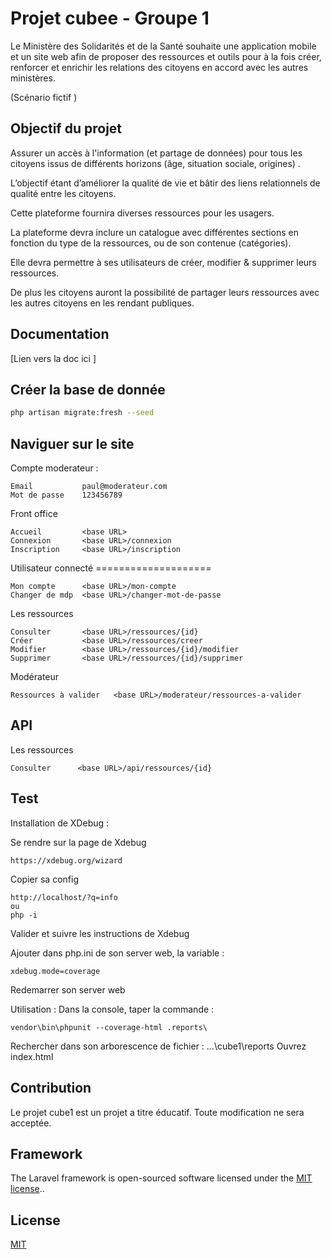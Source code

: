 # Projet cubee - Groupe 1

Le Ministère des Solidarités et de la Santé souhaite une application mobile et un site web afin de proposer des ressources et outils pour à la fois créer, renforcer et enrichir les relations des citoyens en accord avec les autres ministères. 

(Scénario fictif )

## Objectif du projet

Assurer un accès à l'information (et partage de données) pour tous les citoyens issus de différents horizons (âge, situation sociale, origines)  . 

L’objectif étant d’améliorer la qualité de vie et bâtir des liens relationnels de qualité entre les citoyens. 

Cette plateforme fournira diverses ressources pour les usagers. 

La plateforme devra inclure un catalogue avec différentes sections en fonction du type de la ressources, ou de son contenue (catégories). 

Elle devra permettre à ses utilisateurs de créer, modifier & supprimer leurs ressources. 

De plus les citoyens auront la possibilité de partager leurs ressources avec les autres citoyens en les rendant publiques. 

## Documentation

[Lien vers la doc ici ]

## Créer la base de donnée

```bash
php artisan migrate:fresh --seed 
```

## Naviguer sur le site

Compte moderateur :
```
Email           paul@moderateur.com
Mot de passe    123456789
```

Front office
```
Accueil         <base URL>
Connexion       <base URL>/connexion
Inscription     <base URL>/inscription
```


Utilisateur connecté ====================
```
Mon compte      <base URL>/mon-compte
Changer de mdp  <base URL>/changer-mot-de-passe
```

Les ressources
```
Consulter       <base URL>/ressources/{id}
Créer           <base URL>/ressources/creer
Modifier        <base URL>/ressources/{id}/modifier
Supprimer       <base URL>/ressources/{id}/supprimer
```

Modérateur 
```
Ressources à valider   <base URL>/moderateur/ressources-a-valider
```

## API
Les ressources
```
Consulter      <base URL>/api/ressources/{id}
```
## Test
Installation de XDebug :

Se rendre sur la page de Xdebug
```
https://xdebug.org/wizard
```

Copier sa config
```
http://localhost/?q=info
ou
php -i
```

Valider et suivre les instructions de Xdebug

Ajouter dans php.ini de son server web, la variable : 
```
xdebug.mode=coverage
```

Redemarrer son server web

Utilisation :
Dans la console, taper la commande : 
```
vendor\bin\phpunit --coverage-html .reports\
```

Rechercher dans son arborescence de fichier : 
...\cube1\reports
Ouvrez index.html

## Contribution
Le projet cube1 est un projet a titre éducatif. Toute modification ne sera acceptée. 
## Framework
The Laravel framework is open-sourced software licensed under the [MIT license](https://opensource.org/licenses/MIT)..

## License
[MIT](https://choosealicense.com/licenses/mit/)

